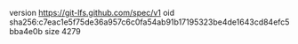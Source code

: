 version https://git-lfs.github.com/spec/v1
oid sha256:c7eac1e5f75de36a957c6c0fa54ab91b17195323be4de1643cd84efc5bba4e0b
size 4279
